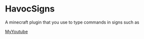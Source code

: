 HavocSigns
==========

A minecraft plugin that you use to type commands in signs such as
<vanish>

<killme>

[MyYoutube](http://youtube.com/fatsuperninjax)
